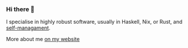 ### Hi there 👋

I specialise in highly robust software, usually in Haskell, Nix, or Rust, and [self-managament](https://cs-syd.eu/self-management).

More about me [on my website](https://cs-syd.eu)
